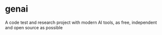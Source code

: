 # genai
A code test and research project with modern AI tools, as free, independent and open source as possible
